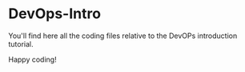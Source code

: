 # DevOps-Intro

You'll find here all the coding files relative to the DevOPs introduction tutorial. 

Happy coding!
